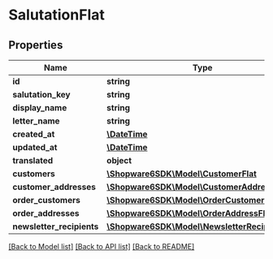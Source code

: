 # SalutationFlat

## Properties
Name | Type | Description | Notes
------------ | ------------- | ------------- | -------------
**id** | **string** |  | [optional] 
**salutation_key** | **string** |  | 
**display_name** | **string** |  | 
**letter_name** | **string** |  | 
**created_at** | [**\DateTime**](\DateTime.md) |  | 
**updated_at** | [**\DateTime**](\DateTime.md) |  | 
**translated** | **object** |  | [optional] 
**customers** | [**\Shopware6SDK\Model\CustomerFlat**](CustomerFlat.md) |  | [optional] 
**customer_addresses** | [**\Shopware6SDK\Model\CustomerAddressFlat**](CustomerAddressFlat.md) |  | [optional] 
**order_customers** | [**\Shopware6SDK\Model\OrderCustomerFlat**](OrderCustomerFlat.md) |  | [optional] 
**order_addresses** | [**\Shopware6SDK\Model\OrderAddressFlat**](OrderAddressFlat.md) |  | [optional] 
**newsletter_recipients** | [**\Shopware6SDK\Model\NewsletterRecipientFlat**](NewsletterRecipientFlat.md) |  | [optional] 

[[Back to Model list]](../../README.md#documentation-for-models) [[Back to API list]](../../README.md#documentation-for-api-endpoints) [[Back to README]](../../README.md)

